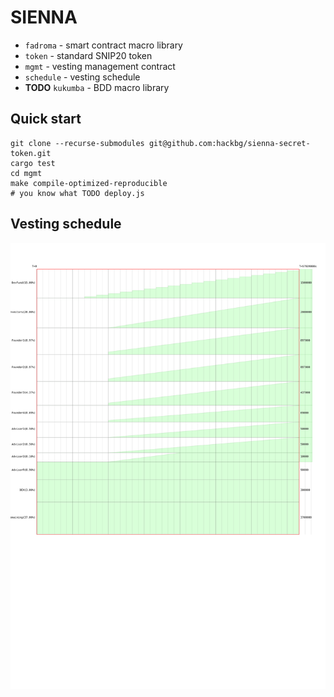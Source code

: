 # SIENNA


* `fadroma` - smart contract macro library
* `token` - standard SNIP20 token
* `mgmt` - vesting management contract
* `schedule` - vesting schedule
* **TODO** `kukumba` - BDD macro library

## Quick start

```
git clone --recurse-submodules git@github.com:hackbg/sienna-secret-token.git
cargo test
cd mgmt
make compile-optimized-reproducible
# you know what TODO deploy.js
```

## Vesting schedule

![](schedule/chart.svg)
